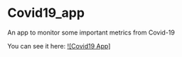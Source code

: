 # Covid19_app
An app to monitor some important metrics from Covid-19

You can see it here:
[![Covid19 App]](https://share.streamlit.io/ginaglezi2000/Covid19_app//main/app.py)
